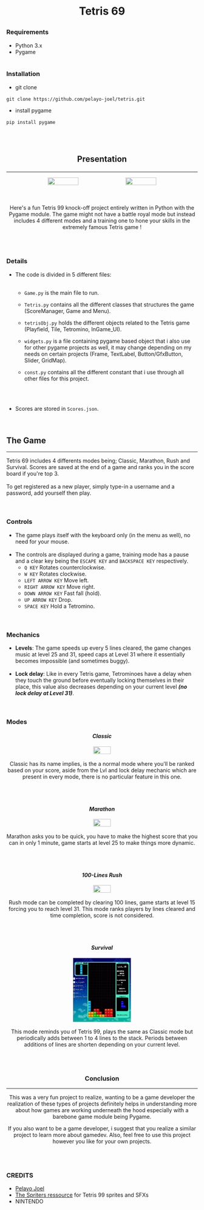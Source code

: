 # <p align="center">**Tetris 69**</p>



### __Requirements__


- Python 3.x
- Pygame
<br></br>


### Installation

- git clone
```
git clone https://github.com/pelayo-joel/tetris.git
```


- install pygame
```
pip install pygame
```

<br></br>


## <p align="center">**Presentation**</p>
---
<div align="center"><img src="images-src/Tetris69-menu.gif"  width="40%" height="20%">
<img src="images-src/Tetris69-presentation.gif"  width="40%" height="20%"></div>
<br></br>

<p align="center">Here's a fun Tetris 99 knock-off project entirely written in Python with the Pygame module. The game might not have a battle royal mode but instead includes 4 different modes and a training one to hone your skills in the extremely famous Tetris game !</p>
<br></br>


### **Details**
- The code is divided in 5 different files:
<br></br>

    - ``Game.py`` is the main file to run.

    - ``Tetris.py`` contains all the different classes that structures the game (ScoreManager, Game and Menu).


    - ``tetrisObj.py``  holds the different objects related to the Tetris game (Playfield, Tile, Tetromino, InGame_UI).

    - ``widgets.py`` is a file containing pygame based object that i also use for other pygame projects as well, it may change depending on my needs on certain projects (Frame, TextLabel, Button/GfxButton, Slider, GridMap).

    - ``const.py`` contains all the different constant that i use through all other files for this project.

<br></br>

- Scores are stored in ``Scores.json``. \
<br></br>


## **The Game**
---
Tetris 69 includes 4 differents modes being; Classic, Marathon, Rush and Survival. Scores are saved at the end of a game and ranks you in the score board if you're top 3.<br></br>
 To get registered as a new player, simply type-in a username and a password, add yourself then play.\
 <br></br>


### Controls

- The game plays itself with the keyboard only (in the menu as well), no need for your mouse.<br></br>
- The controls are displayed during a game, training mode has a pause and a clear key being the ``ESCAPE KEY`` and ``BACKSPACE KEY`` respectively.
    - ``Q KEY`` Rotates counterclockwise.
    - ``W KEY`` Rotates clockwise.
    - ``LEFT ARROW KEY`` Move left.
    - ``RIGHT ARROW KEY`` Move right.
    - ``DOWN ARROW KEY`` Fast fall (hold).
    - ``UP ARROW KEY`` Drop.
    - ``SPACE KEY`` Hold a Tetromino.\
<br></br>


### Mechanics
- **Levels**: The game speeds up every 5 lines cleared, the game changes music at level 25 and 31, speed caps at Level 31 where it essentially becomes impossible (and sometimes buggy). <br></br>
- **Lock delay**: Like in every Tetris game, Tetrominoes have a delay when they touch the ground before eventually locking themselves in their place, this value also decreases depending on your current level ***(no lock delay at Level 31)***. \
<br></br>


### **Modes** 

#### <p align="center">***Classic***</p>

<p align="center"><img src="images-src/Tetris69-classic.gif" width="30%" height="20%"></p> 
<p align="center">Classic has its name implies, is the a normal mode where you'll be ranked based on your score, aside from the Lvl and lock delay mechanic which are present in every mode, there is no particular feature in this one.</p>
<br></br>


#### <p align="center">***Marathon***</p>

<p align="center"><img src="images-src/Tetris69-marathon.gif" width="30%" height="20%"></p> 
<p align="center">Marathon asks you to be quick, you have to make the highest score that you can in only 1 minute, game starts at level 25 to make things more dynamic.</p>
<br></br>


#### <p align="center">***100-Lines Rush***</p>

<p align="center"><img src="images-src/Tetris69-rush.gif" width="30%" height="20%"></p> 
<p align="center">Rush mode can be completed by clearing 100 lines, game starts at level 15 forcing you to reach level 31. This mode ranks players by lines cleared and time completion, score is not considered.</p>
<br></br>


#### <p align="center">***Survival***</p>

<p align="center"><img src="images-src/Tetris69-survival.gif" width="30%" height="20%"></p> 
<p align="center">This mode reminds you of Tetris 99, plays the same as Classic mode but periodically adds between 1 to 4 lines to the stack. Periods between additions of lines are shorten depending on your current level.</p>
<br></br>



### <p align="center">**Conclusion**</p>
---
<p align="center">This was a very fun project to realize, wanting to be a game developer the realization of these types of projects definitely helps in understanding more about how games are working underneath the hood especially with a barebone game module being Pygame.</p>
<p align="center">If you also want to be a game developer, i suggest that you realize a similar project to learn more about gamedev. Also, feel free to use this project however you like for your own projects.</p>
<br></br>


### **CREDITS** 

- [Pelayo Joel](https://github.com/pelayo-joel)
- [The Spriters ressource](https://www.spriters-resource.com/) for Tetris 99 sprites and SFXs
- NINTENDO
